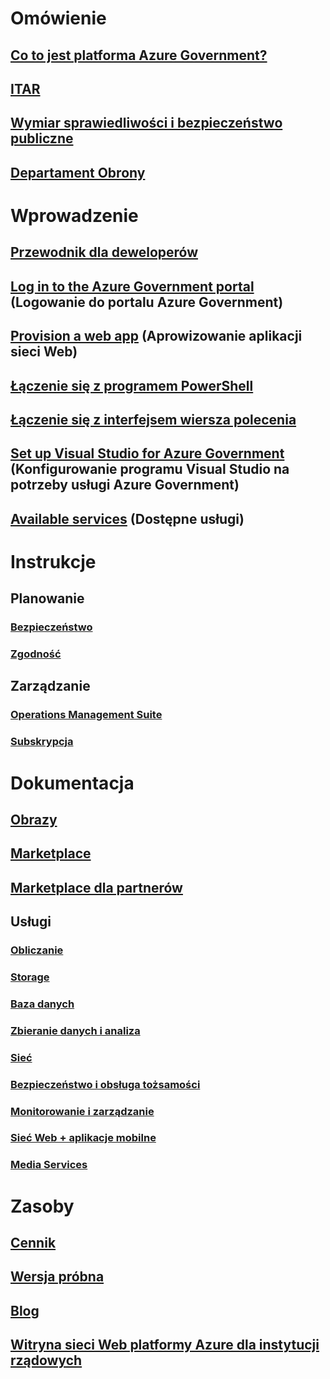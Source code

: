 
# Omówienie
## [Co to jest platforma Azure Government?](documentation-government-welcome.md)
## [ITAR](documentation-government-overview-itar.md)
## [Wymiar sprawiedliwości i bezpieczeństwo publiczne](documentation-government-overview-jps.md)
## [Departament Obrony](documentation-government-overview-dod.md)

# Wprowadzenie
## [Przewodnik dla deweloperów](documentation-government-developer-guide.md)
## [Log in to the Azure Government portal](documentation-government-get-started-connect-with-portal.md) (Logowanie do portalu Azure Government)
## [Provision a web app](documentation-government-howto-deploy-webandmobile.md) (Aprowizowanie aplikacji sieci Web)
## [Łączenie się z programem PowerShell](documentation-government-get-started-connect-with-ps.md)
## [Łączenie się z interfejsem wiersza polecenia](documentation-government-get-started-connect-with-cli.md)
## [Set up Visual Studio for Azure Government](documentation-government-get-started-connect-with-vs.md) (Konfigurowanie programu Visual Studio na potrzeby usługi Azure Government)
## [Available services](documentation-government-services.md) (Dostępne usługi)

# Instrukcje
## Planowanie
### [Bezpieczeństwo](documentation-government-plan-security.md)
### [Zgodność](documentation-government-plan-compliance.md)
## Zarządzanie
### [Operations Management Suite](documentation-government-manage-oms.md)
### [Subskrypcja](documentation-government-manage-subscriptions.md)


# Dokumentacja
## [Obrazy](documentation-government-image-gallery.md)
## [Marketplace](documentation-government-manage-marketplace.md)
## [Marketplace dla partnerów](documentation-government-manage-marketplace-partners.md)

## Usługi
### [Obliczanie](documentation-government-compute.md)
### [Storage](documentation-government-services-storage.md)
### [Baza danych](documentation-government-services-database.md)
### [Zbieranie danych i analiza](documentation-government-services-intelligenceandanalytics.md)
### [Sieć](documentation-government-networking.md)
### [Bezpieczeństwo i obsługa tożsamości](documentation-government-services-securityandidentity.md)
### [Monitorowanie i zarządzanie](documentation-government-services-monitoringandmanagement.md)
### [Sieć Web + aplikacje mobilne](documentation-government-services-webandmobile.md)
### [Media Services](documentation-government-services-media.md)


# Zasoby
## [Cennik](https://azure.microsoft.com/pricing/)
## [Wersja próbna](https://azuregov.microsoft.com/trial/azuregovtrial)
## [Blog](https://blogs.msdn.microsoft.com/azuregov/)
## [Witryna sieci Web platformy Azure dla instytucji rządowych](https://azure.microsoft.com/overview/clouds/government/)
